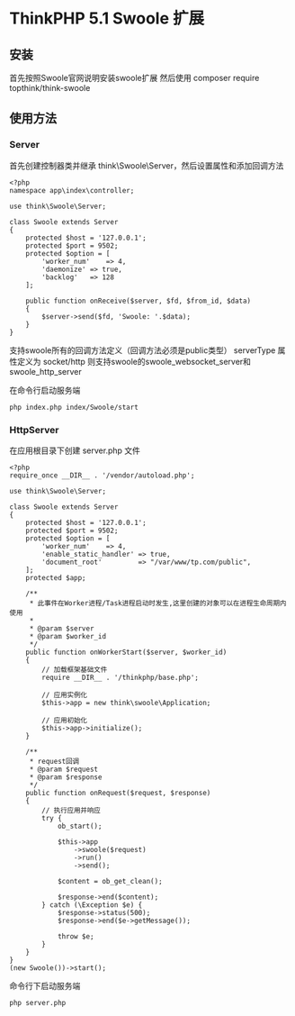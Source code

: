 ThinkPHP 5.1 Swoole 扩展
===============

## 安装

首先按照Swoole官网说明安装swoole扩展
然后使用
composer require topthink/think-swoole

## 使用方法

### Server

首先创建控制器类并继承 think\Swoole\Server，然后设置属性和添加回调方法

~~~
<?php
namespace app\index\controller;

use think\Swoole\Server;

class Swoole extends Server
{
	protected $host = '127.0.0.1';
	protected $port = 9502;
	protected $option = [ 
		'worker_num'	=> 4,
		'daemonize'	=> true,
		'backlog'	=> 128
	];

	public function onReceive($server, $fd, $from_id, $data)
	{
		$server->send($fd, 'Swoole: '.$data);
	}
}
~~~

支持swoole所有的回调方法定义（回调方法必须是public类型）
serverType 属性定义为 socket/http 则支持swoole的swoole_websocket_server和swoole_http_server

在命令行启动服务端
~~~
php index.php index/Swoole/start
~~~

### HttpServer

在应用根目录下创建 server.php 文件

~~~
<?php
require_once __DIR__ . '/vendor/autoload.php';

use think\Swoole\Server;

class Swoole extends Server
{
	protected $host = '127.0.0.1';
	protected $port = 9502;
	protected $option = [ 
		'worker_num'	=> 4,
		'enable_static_handler'	=> true,
		'document_root'         => "/var/www/tp.com/public",
	];
	protected $app;

    /**
     * 此事件在Worker进程/Task进程启动时发生,这里创建的对象可以在进程生命周期内使用
     *
     * @param $server
     * @param $worker_id
     */
    public function onWorkerStart($server, $worker_id)
    {
        // 加载框架基础文件
        require __DIR__ . '/thinkphp/base.php';

        // 应用实例化
        $this->app = new think\swoole\Application;

        // 应用初始化
        $this->app->initialize();
    }

    /**
     * request回调
     * @param $request
     * @param $response
     */
    public function onRequest($request, $response)
    {
        // 执行应用并响应
        try {
            ob_start();

            $this->app
                ->swoole($request)
                ->run()
                ->send();

            $content = ob_get_clean();

            $response->end($content);
        } catch (\Exception $e) {
            $response->status(500);
            $response->end($e->getMessage());

            throw $e;
        }
    }
}
(new Swoole())->start();
~~~

命令行下启动服务端
~~~
php server.php
~~~

